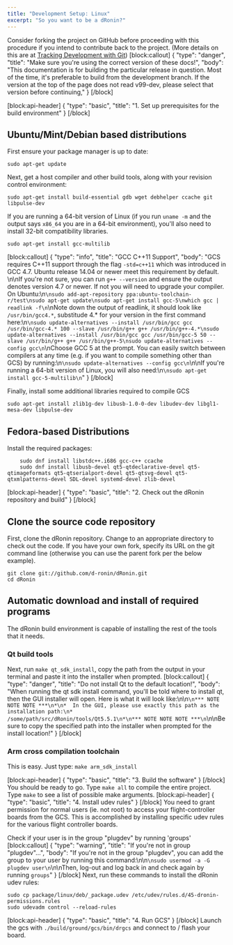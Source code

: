 ```yaml
---
title: "Development Setup: Linux"
excerpt: "So you want to be a dRonin?"
---
```

Consider forking the project on GitHub before proceeding with this procedure if you intend to contribute back to the project.  (More details on this are at [Tracking Development with Git](doc:tracking-development-with-git))
[block:callout]
{
  "type": "danger",
  "title": "Make sure you're using the correct version of these docs!",
  "body": "This documentation is for building the particular release in question.  Most of the time, it's preferable to build from the development branch.  If the version at the top of the page does not read v99-dev, please select that version before continuing,"
}
[/block]

[block:api-header]
{
  "type": "basic",
  "title": "1. Set up prerequisites for the build environment"
}
[/block]
## Ubuntu/Mint/Debian based distributions ##

First ensure your package manager is up to date:

```
sudo apt-get update
```

Next, get a host compiler and other build tools, along with your revision control environment:

```
sudo apt-get install build-essential gdb wget debhelper ccache git libpulse-dev
```

If you are running a 64-bit version of Linux (if you run `uname -m` and the output says `x86_64` you are in a 64-bit environment), you'll also need to install 32-bit compatibility libraries. 

```
sudo apt-get install gcc-multilib
```
[block:callout]
{
  "type": "info",
  "title": "GCC C++11 Support",
  "body": "GCS requires C++11 support through the flag `-std=c++11` which was introduced in GCC 4.7. Ubuntu release 14.04 or newer meet this requirement by default. \n\nIf you're not sure, you can run `g++ --version` and ensure the output denotes version 4.7 or newer. If not you will need to upgrade your compiler. On Ubuntu:\n```\nsudo add-apt-repository ppa:ubuntu-toolchain-r/test\nsudo apt-get update\nsudo apt-get install gcc-5\nwhich gcc | readlink -f\n```\nNote down the output of readlink, it should look like `/usr/bin/gcc4.*`, substitude 4.* for your version in the first command here:\n```\nsudo update-alternatives --install /usr/bin/gcc gcc /usr/bin/gcc-4.* 100 --slave /usr/bin/g++ g++ /usr/bin/g++-4.*\nsudo update-alternatives --install /usr/bin/gcc gcc /usr/bin/gcc-5 50 --slave /usr/bin/g++ g++ /usr/bin/g++-5\nsudo update-alternatives --config gcc\n```\nChoose GCC 5 at the prompt. You can easily switch between compilers at any time (e.g. if you want to compile something other than GCS) by running:\n```\nsudo update-alternatives --config gcc\n```\n\nIf you're running a 64-bit version of Linux, you will also need:\n```\nsudo apt-get install gcc-5-multilib\n```"
}
[/block]


Finally, install some additional libraries required to compile GCS

```
sudo apt-get install zlib1g-dev libusb-1.0-0-dev libudev-dev libgl1-mesa-dev libpulse-dev
```

## Fedora-based Distributions ##

Install the required packages:

```
    sudo dnf install libstdc++.i686 gcc-c++ ccache
    sudo dnf install libusb-devel qt5-qtdeclarative-devel qt5-qtimageformats qt5-qtserialport-devel qt5-qtsvg-devel qt5-qtxmlpatterns-devel SDL-devel systemd-devel zlib-devel
```
[block:api-header]
{
  "type": "basic",
  "title": "2. Check out the dRonin repository and build"
}
[/block]
## Clone the source code repository ##

First, clone the dRonin repository.  Change to an appropriate directory to check out the code.  If you have your own fork, specify its URL on the git command line (otherwise you can use the parent fork per the below example).

```
git clone git://github.com/d-ronin/dRonin.git
cd dRonin
```

## Automatic download and install of required programs ##

The dRonin build environment is capable of installing the rest of the tools that it needs.

### Qt build tools

Next, run `make qt_sdk_install`, copy the path from the output in your terminal and paste it into the installer when prompted.
[block:callout]
{
  "type": "danger",
  "title": "Do not install Qt to the default location!",
  "body": "When running the qt sdk install command, you'll be told where to install qt, then the GUI installer will open. Here is what it will look like:\n\n```\n*** NOTE NOTE NOTE ***\n*\n*  In the GUI, please use exactly this path as the installation path:\n*        /some/path/src/dRonin/tools/Qt5.5.1\n*\n*** NOTE NOTE NOTE ***\n```\n\nBe sure to copy the specified path into the installer when prompted for the install location!"
}
[/block]
### Arm cross compilation toolchain

This is easy.  Just type: `make arm_sdk_install`

[block:api-header]
{
  "type": "basic",
  "title": "3. Build the software"
}
[/block]
You should be ready to go. Type `make all` to compile the entire project. Type `make` to see a list of possible make arguments. 
[block:api-header]
{
  "type": "basic",
  "title": "4. Install udev rules"
}
[/block]
You need to grant permission for normal users (ie. not root) to access your flight-controller boards from the GCS. This is accomplished by installing specific udev rules for the various flight controller boards.

Check if your user is in the group "plugdev" by running 'groups'
[block:callout]
{
  "type": "warning",
  "title": "If you're not in group \"plugdev\"...",
  "body": "If you're not in the group \"plugdev\", you can add the group to your user by running this command:\n\n```\nsudo usermod -a -G plugdev user\n```\n\nThen, log-out and log back in and check again by running `groups`"
}
[/block]
Next, run these commands to install the dRonin udev rules:

```
sudo cp package/linux/deb/_package.udev /etc/udev/rules.d/45-dronin-permissions.rules
sudo udevadm control --reload-rules
```
[block:api-header]
{
  "type": "basic",
  "title": "4. Run GCS"
}
[/block]
Launch the gcs with `./build/ground/gcs/bin/drgcs` and connect to / flash your board.